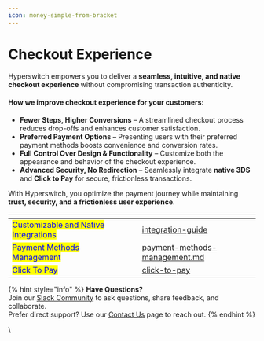 ```yaml
---
icon: money-simple-from-bracket
---
```


# Checkout Experience

Hyperswitch empowers you to deliver a **seamless, intuitive, and native checkout experience** without compromising transaction authenticity.

#### **How we improve checkout experience for your customers:**

* **Fewer Steps, Higher Conversions** – A streamlined checkout process reduces drop-offs and enhances customer satisfaction.
* **Preferred Payment Options** – Presenting users with their preferred payment methods boosts convenience and conversion rates.
* **Full Control Over Design & Functionality** – Customize both the appearance and behavior of the checkout experience.
* **Advanced Security, No Redirection** – Seamlessly integrate **native 3DS** and **Click to Pay** for secure, frictionless transactions.

With Hyperswitch, you optimize the payment journey while maintaining **trust, security, and a frictionless user experience**.

<table data-card-size="large" data-view="cards"><thead><tr><th></th><th data-hidden></th><th data-hidden></th><th data-hidden data-card-target data-type="content-ref"></th></tr></thead><tbody><tr><td><mark style="color:blue;">Customizable and Native Integrations</mark></td><td></td><td></td><td><a href="integration-guide/">integration-guide</a></td></tr><tr><td><mark style="color:blue;">Payment Methods Management</mark></td><td></td><td></td><td><a href="payment-methods-management.md">payment-methods-management.md</a></td></tr><tr><td><mark style="color:blue;">Click To Pay</mark></td><td></td><td></td><td><a href="click-to-pay/">click-to-pay</a></td></tr></tbody></table>

{% hint style="info" %}
**Have Questions?**\
Join our [Slack Community](https://join.slack.com/t/hyperswitch-io/shared_invite/zt-2jqxmpsbm-WXUENx022HjNEy~Ark7Orw) to ask questions, share feedback, and collaborate.\
Prefer direct support? Use our [Contact Us](https://hyperswitch.io/contact-us) page to reach out.
{% endhint %}

\
